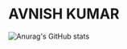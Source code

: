 # AVNISH KUMAR
![Anurag's GitHub stats](https://github-readme-stats.vercel.app/api?username=11avnishkumar0&show_icons=true&theme=radical)
